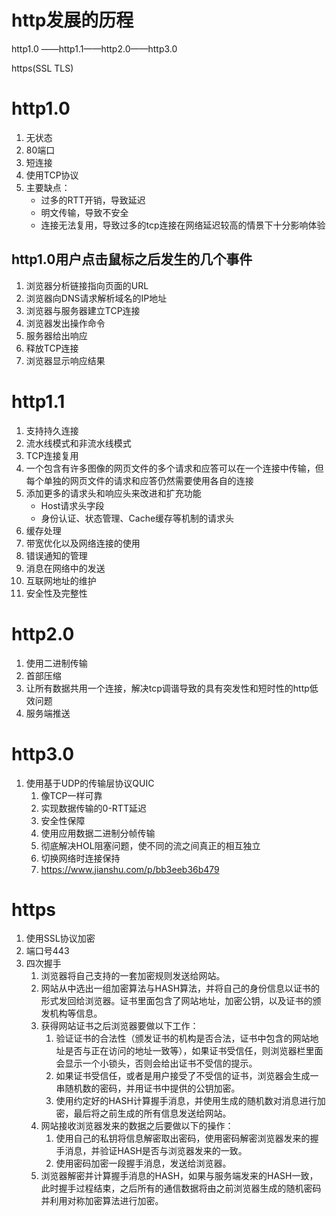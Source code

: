 # http发展的历程

http1.0 ——http1.1——http2.0——http3.0

https(SSL TLS)

# http1.0

1. 无状态
2. 80端口
3. 短连接
4. 使用TCP协议
5. 主要缺点：
   - 过多的RTT开销，导致延迟
   - 明文传输，导致不安全
   - 连接无法复用，导致过多的tcp连接在网络延迟较高的情景下十分影响体验

## http1.0用户点击鼠标之后发生的几个事件

1. 浏览器分析链接指向页面的URL
2. 浏览器向DNS请求解析域名的IP地址
3. 浏览器与服务器建立TCP连接
4. 浏览器发出操作命令
5. 服务器给出响应
6. 释放TCP连接
7. 浏览器显示响应结果

# http1.1

1. 支持持久连接
2. 流水线模式和非流水线模式
3. TCP连接复用
4. 一个包含有许多图像的网页文件的多个请求和应答可以在一个连接中传输，但每个单独的网页文件的请求和应答仍然需要使用各自的连接
5. 添加更多的请求头和响应头来改进和扩充功能
   - Host请求头字段
   - 身份认证、状态管理、Cache缓存等机制的请求头
6. 缓存处理
7. 带宽优化以及网络连接的使用
8. 错误通知的管理
9. 消息在网络中的发送
10. 互联网地址的维护
11. 安全性及完整性

# http2.0

1. 使用二进制传输
2. 首部压缩
3. 让所有数据共用一个连接，解决tcp调谐导致的具有突发性和短时性的http低效问题
4. 服务端推送

# http3.0

1. 使用基于UDP的传输层协议QUIC
   1. 像TCP一样可靠
   2. 实现数据传输的0-RTT延迟
   3. 安全性保障
   4. 使用应用数据二进制分帧传输
   5. 彻底解决HOL阻塞问题，使不同的流之间真正的相互独立
   6. 切换网络时连接保持
   7. https://www.jianshu.com/p/bb3eeb36b479

# https

1. 使用SSL协议加密
2. 端口号443
3. 四次握手
   1. 浏览器将自己支持的一套加密规则发送给网站。
   2. 网站从中选出一组加密算法与HASH算法，并将自己的身份信息以证书的形式发回给浏览器。证书里面包含了网站地址，加密公钥，以及证书的颁发机构等信息。
   3. 获得网站证书之后浏览器要做以下工作：
      1. 验证证书的合法性（颁发证书的机构是否合法，证书中包含的网站地址是否与正在访问的地址一致等），如果证书受信任，则浏览器栏里面会显示一个小锁头，否则会给出证书不受信的提示。
      2. 如果证书受信任，或者是用户接受了不受信的证书，浏览器会生成一串随机数的密码，并用证书中提供的公钥加密。
      3. 使用约定好的HASH计算握手消息，并使用生成的随机数对消息进行加密，最后将之前生成的所有信息发送给网站。
   4. 网站接收浏览器发来的数据之后要做以下的操作：
      1. 使用自己的私钥将信息解密取出密码，使用密码解密浏览器发来的握手消息，并验证HASH是否与浏览器发来的一致。
      2. 使用密码加密一段握手消息，发送给浏览器。
   5. 浏览器解密并计算握手消息的HASH，如果与服务端发来的HASH一致，此时握手过程结束，之后所有的通信数据将由之前浏览器生成的随机密码并利用对称加密算法进行加密。